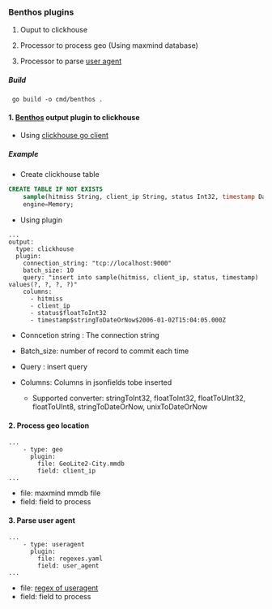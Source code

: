 ### Benthos plugins

1. Ouput to clickhouse

2. Processor to process geo (Using maxmind database)

3. Processor to parse [user agent](https://github.com/ua-parser/uap-go)


##### Build

```
 go build -o cmd/benthos .

```


#### 1. [Benthos](https://github.com/Jeffail/benthos) output plugin to clickhouse

 - Using [clickhouse go client](https://github.com/kshvakov/clickhouse)


##### Example

 - Create clickhouse table

```sql
CREATE TABLE IF NOT EXISTS
    sample(hitmiss String, client_ip String, status Int32, timestamp DateTime)
    engine=Memory;

```

 - Using plugin

```
...
output:
  type: clickhouse
  plugin:
    connection_string: "tcp://localhost:9000"
    batch_size: 10
    query: "insert into sample(hitmiss, client_ip, status, timestamp) values(?, ?, ?, ?)"
    columns:
      - hitmiss
      - client_ip
      - status$floatToInt32
      - timestamp$stringToDateOrNow$2006-01-02T15:04:05.000Z

```

 - Conncetion string : The connection string

 - Batch_size: number of record to commit each time

 - Query : insert query

 - Columns: Columns in jsonfields tobe inserted

    - Supported converter: stringToInt32, floatToInt32, floatToUInt32, floatToUInt8, stringToDateOrNow, unixToDateOrNow

#### 2. Process geo location

```
...
    - type: geo
      plugin:
        file: GeoLite2-City.mmdb
        field: client_ip
...
```

 - file: maxmind mmdb file
 - field: field to process


#### 3. Parse user agent

```
...
    - type: useragent
      plugin:
        file: regexes.yaml
        field: user_agent
...
```

 - file: [regex of useragent](https://github.com/ua-parser/uap-core/blob/286809e09706ea891b9434ed875574d65e0ff6b7/regexes.yaml)
 - field: field to process




